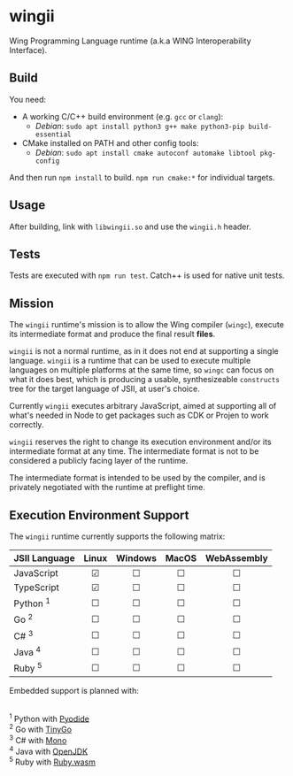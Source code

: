 # wingii

Wing Programming Language runtime (a.k.a WING Interoperability Interface).

## Build

You need:

- A working C/C++ build environment (e.g. `gcc` or `clang`):
  - *Debian*: `sudo apt install python3 g++ make python3-pip build-essential`
- CMake installed on PATH and other config tools:
  - *Debian*: `sudo apt install cmake autoconf automake libtool pkg-config`

And then run `npm install` to build. `npm run cmake:*` for individual targets.

## Usage

After building, link with `libwingii.so` and use the `wingii.h` header.

## Tests

Tests are executed with `npm run test`. Catch++ is used for native unit tests.

## Mission

The `wingii` runtime's mission is to allow the Wing compiler (`wingc`), execute
its intermediate format and produce the final result **files**.

`wingii` is not a normal runtime, as in it does not end at supporting a single
language. `wingii` is a runtime that can be used to execute multiple languages
on multiple platforms at the same time, so `wingc` can focus on what it does
best, which is producing a usable, synthesizeable `constructs` tree for the
target language of JSII, at user's choice.

Currently `wingii` executes arbitrary JavaScript, aimed at supporting all of
what's needed in Node to get packages such as CDK or Projen to work correctly.

`wingii` reserves the right to change its execution environment and/or its
intermediate format at any time. The intermediate format is not to be considered
a publicly facing layer of the runtime.

The intermediate format is intended to be used by the compiler, and is privately
negotiated with the runtime at preflight time.

## Execution Environment Support

The `wingii` runtime currently supports the following matrix:

| JSII Language       |  Linux  | Windows |  MacOS  | WebAssembly |
| :------------------ | :-----: | :-----: | :-----: | :---------: |
| JavaScript          | &#9745; | &#9744; | &#9744; |   &#9744;   |
| TypeScript          | &#9745; | &#9744; | &#9744; |   &#9744;   |
| Python <sup>1</sup> | &#9744; | &#9744; | &#9744; |   &#9744;   |
| Go <sup>2</sup>     | &#9744; | &#9744; | &#9744; |   &#9744;   |
| C# <sup>3</sup>     | &#9744; | &#9744; | &#9744; |   &#9744;   |
| Java <sup>4</sup>   | &#9744; | &#9744; | &#9744; |   &#9744;   |
| Ruby <sup>5</sup>   | &#9744; | &#9744; | &#9744; |   &#9744;   |

Embedded support is planned with:

<br /><sup>1</sup> Python with [Pyodide](https://pyodide.org)
<br /><sup>2</sup> Go with [TinyGo](https://tinygo.org)
<br /><sup>3</sup> C# with [Mono](https://www.mono-project.com)
<br /><sup>4</sup> Java with [OpenJDK](https://github.com/openjdk/jdk)
<br /><sup>5</sup> Ruby with [Ruby.wasm](https://github.com/ruby/ruby.wasm)
